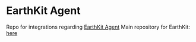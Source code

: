 # EarthKit Agent

Repo for integrations regarding [EarthKit Agent](https://agent.earthkit.app/)
Main repository for EarthKit: [here](https://github.com/JettChenT/earthkit)
